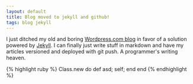 ```yaml
---
layout: default
title: Blog moved to jekyll and github!
tags: blog jekyll
---
```

 
I just ditched my old and boring [Wordpress.com blog](http://wordpress.com/pigoz) in favor of a solution powered by [Jekyll](https://github.com/mojombo/jekyll). I can finally just write stuff in markdown and have my articles versioned and deployed with git push. A programmer's writing heaven.

{% highlight ruby %}
Class.new do
	def asd; self; end
end
{% endhighlight %}